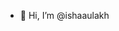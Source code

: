 - 👋 Hi, I’m @ishaaulakh

<!---
ishaaulakh/ishaaulakh is a ✨ special ✨ repository because its `README.md` (this file) appears on your GitHub profile.
You can click the Preview link to take a look at your changes.
--->

